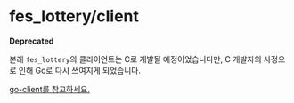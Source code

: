 # fes_lottery/client

**Deprecated**

본래 `fes_lottery`의 클라이언트는 C로 개발될 예정이었습니다만, C 개발자의 사정으로 인해 Go로 다시 쓰여지게 되었습니다.

[go-client를 참고하세요.](/go-client/README.md)
